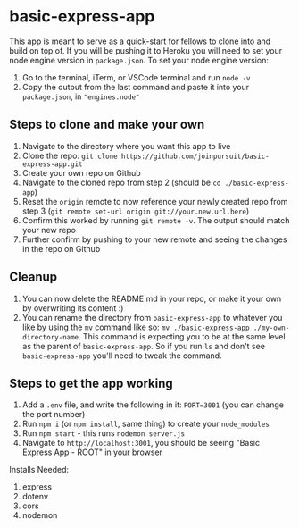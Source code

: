 # basic-express-app

This app is meant to serve as a quick-start for fellows to clone into and build on top of. 
If you will be pushing it to Heroku you will need to set your node engine version in `package.json`.
To set your node engine version: 
1. Go to the terminal, iTerm, or VSCode terminal and run `node -v`
2. Copy the output from the last command and paste it into your `package.json`, in `"engines.node"`

## Steps to clone and make your own

1. Navigate to the directory where you want this app to live
2. Clone the repo: `git clone https://github.com/joinpursuit/basic-express-app.git`
3. Create your own repo on Github 
4. Navigate to the cloned repo from step 2 (should be `cd ./basic-express-app`)
5. Reset the `origin` remote to now reference your newly created repo from step 3 (`git remote set-url origin git://your.new.url.here`)
6. Confirm this worked by running `git remote -v`. The output should match your new repo
7. Further confirm by pushing to your new remote and seeing the changes in the repo on Github

## Cleanup 
1. You can now delete the README.md in your repo, or make it your own by overwriting its content :) 
2. You can rename the directory from `basic-express-app` to whatever you like by using the `mv` command like so: `mv ./basic-express-app ./my-own-directory-name`. This command is expecting you to be at the same level as the parent of `basic-express-app`. So if you run `ls` and don't see `basic-express-app` you'll need to tweak the command.

## Steps to get the app working

1. Add a `.env` file, and write the following in it: `PORT=3001` (you can change the port number)
2. Run `npm i` (or `npm install`, same thing) to create your `node_modules`
3. Run `npm start` - this runs `nodemon server.js`
4. Navigate to `http://localhost:3001`, you should be seeing "Basic Express App - ROOT" in your browser 


Installs Needed:
1. express
2. dotenv
3. cors
4. nodemon
